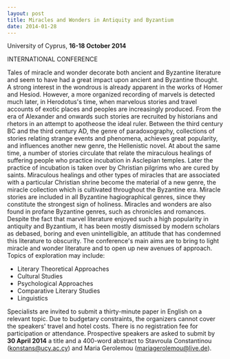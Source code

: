 ```yaml
---
layout: post
title: Miracles and Wonders in Antiquity and Byzantium
date: 2014-01-28
---
```


University of Cyprus, **16-18 October 2014**

INTERNATIONAL
CONFERENCE

Tales of miracle and wonder decorate both ancient
and Byzantine literature and seem
to have had a great impact upon
ancient and Byzantine thought. A strong interest in
the wondrous is
already apparent in the works of Homer and Hesiod. However, a
more
organized recording of marvels is detected much later, in Herodotus's
time,
when marvelous stories and travel accounts of exotic places
and peoples are
increasingly produced. From the era of Alexander
and onwards such stories are
recruited by historians and rhetors in
an attempt to apotheose the ideal ruler. Between
the third century
BC and the third century AD, the genre of
paradoxography,
collections of stories relating strange events and
phenomena, achieves great
popularity, and influences another new
genre, the Hellenistic novel. At about the same
time, a number of
stories circulate that relate the miraculous healings of
suffering
people who practice incubation in Asclepian temples.
Later the practice of incubation
is taken over by Christian
pilgrims who are cured by saints. Miraculous healings and
other
types of miracles that are associated with a particular Christian shrine
become
the material of a new genre, the miracle collection which is
cultivated throughout the
Byzantine era. Miracle stories are
included in all Byzantine hagiographical genres,
since they
constitute the strongest sign of holiness. Miracles and wonders are
also
found in profane Byzantine genres, such as chronicles and
romances. Despite the fact
that marvel literature enjoyed such a
high popularity in antiquity and Byzantium, it
has been mostly
dismissed by modern scholars as debased, boring and
even
unintelligible, an attitude that has condemned this literature
to obscurity.
The conference's main aims are to bring to light
miracle and wonder literature and to
open up new avenues of
approach. Topics of exploration may include:


-   Literary Theoretical Approaches
-   Cultural Studies
-   Psychological Approaches
-   Comparative Literary Studies
-   Linguistics


Specialists are invited to submit a thirty-minute paper in English
on a relevant topic.
Due to budgetary constraints, the organizers
cannot cover the speakers' travel and
hotel costs. There is no
registration fee for participation or attendance.
Prospective
speakers are asked to submit by **30 April 2014** a
title and a 400-word abstract to
Stavroula Constantinou
(<konstans@ucy.ac.cy>) and Maria
Gerolemou
(<mariagerolemou@live.de>).
